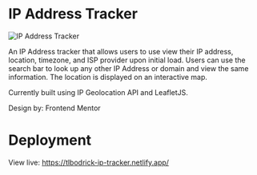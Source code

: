 # IP Address Tracker

![IP Address Tracker](https://media-exp1.licdn.com/dms/image/C4D22AQECEu9blDr1zg/feedshare-shrink_2048_1536/0/1648737037794?e=1651708800&v=beta&t=GODCf0CYd806CCjUF9GtvBlQ82WTTUqml9xkNMjnn2s)

An IP Address tracker that allows users to use view their IP address, location, timezone, and ISP provider upon initial load. Users can use the search bar to look up any other IP Address or domain and view the same information. The location is displayed on an interactive map. 

Currently built using IP Geolocation API and LeafletJS.

Design by: Frontend Mentor

# Deployment 

View live: https://tlbodrick-ip-tracker.netlify.app/


